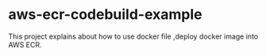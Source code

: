 # aws-ecr-codebuild-example
This project explains about how to use docker file ,deploy docker image into AWS ECR.
